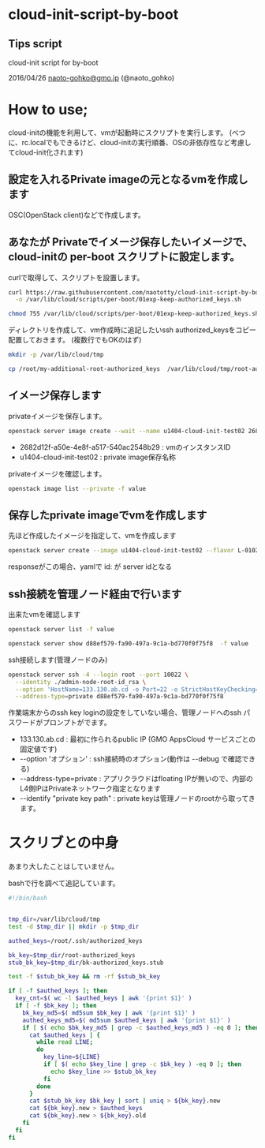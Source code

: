 # cloud-init-script-by-boot
## Tips script
cloud-init script for by-boot

  2016/04/26 naoto-gohko@gmo.jp (@naoto_gohko)

# How to use;

cloud-initの機能を利用して、vmが起動時にスクリプトを実行します。
(べつに、rc.localでもできるけど、cloud-initの実行順番、OSの非依存性など考慮してcloud-init化されます)


## 設定を入れるPrivate imageの元となるvmを作成します

OSC(OpenStack client)などで作成します。





## あなたが Privateでイメージ保存したいイメージで、cloud-initの per-boot スクリプトに設定します。

curlで取得して、スクリプトを設置します。

```bash
curl https://raw.githubusercontent.com/naototty/cloud-init-script-by-boot/master/01exp-keep-authorized_keys.sh \
  -o /var/lib/cloud/scripts/per-boot/01exp-keep-authorized_keys.sh

chmod 755 /var/lib/cloud/scripts/per-boot/01exp-keep-authorized_keys.sh
```

ディレクトリを作成して、vm作成時に追記したいssh authorized_keysをコピー配置しておきます。
(複数行でもOKのはず)


```bash
mkdir -p /var/lib/cloud/tmp

cp /root/my-additional-root-authorized_keys  /var/lib/cloud/tmp/root-authorized_keys
```

## イメージ保存します

privateイメージを保存します。

```bash
openstack server image create --wait --name u1404-cloud-init-test02 2682d12f-a50e-4e8f-a517-540ac2548b29 -f json
```

  * 2682d12f-a50e-4e8f-a517-540ac2548b29 : vmのインスタンスID
  * u1404-cloud-init-test02 : private image保存名称

privateイメージを確認します。

```bash
openstack image list --private -f value
```

## 保存したprivate imageでvmを作成します

先ほど作成したイメージを指定して、vmを作成します

```bash
openstack server create --image u1404-cloud-init-test02 --flavor L-0102_D new-u1404-4 -f yaml
```

responseがこの場合、yamlで
  id:
が server idとなる


## ssh接続を管理ノード経由で行います


出来たvmを確認します

```bash
openstack server list -f value

openstack server show d88ef579-fa90-497a-9c1a-bd770f0f75f8  -f value
```

ssh接続します(管理ノードのみ)

```bash
openstack server ssh -4 --login root --port 10022 \
  --identity ./admin-node-root-id_rsa \
  --option 'HostName=133.130.ab.cd -o Port=22 -o StrictHostKeyChecking=no -o User=root' \
  --address-type=private d88ef579-fa90-497a-9c1a-bd770f0f75f8
```
作業端末からのssh key loginの設定をしていない場合、管理ノードへのssh パスワードがプロンプトがでます。

  * 133.130.ab.cd : 最初に作られるpublic IP (GMO AppsCloud サービスごとの固定値です)
  * --option 'オプション' : ssh接続時のオプション(動作は --debug で確認できる)
  * --address-type=private : アプリクラウドはfloating IPが無いので、内部のL4側IPはPrivateネットワーク指定となります
  * --identify "private key path" : private keyは管理ノードのrootから取ってきます。


# スクリブとの中身

あまり大したことはしていません。

bashで行を調べて追記しています。

```bash
#!/bin/bash


tmp_dir=/var/lib/cloud/tmp
test -d $tmp_dir || mkdir -p $tmp_dir

authed_keys=/root/.ssh/authorized_keys

bk_key=$tmp_dir/root-authorized_keys
stub_bk_key=$tmp_dir/bk-authorized_keys.stub

test -f $stub_bk_key && rm -rf $stub_bk_key

if [ -f $authed_keys ]; then
  key_cnt=$( wc -l $authed_keys | awk '{print $1}' )
  if [ -f $bk_key ]; then
    bk_key_md5=$( md5sum $bk_key | awk '{print $1}' )
    authed_keys_md5=$( md5sum $authed_keys | awk '{print $1}' )
    if [ $( echo $bk_key_md5 | grep -c $authed_keys_md5 ) -eq 0 ]; then
      cat $authed_keys | {
        while read LINE;
        do
          key_line=${LINE}
          if [ $( echo $key_line | grep -c $bk_key ) -eq 0 ]; then
            echo $key_line >> $stub_bk_key
          fi
        done
      }
      cat $stub_bk_key $bk_key | sort | uniq > ${bk_key}.new
      cat ${bk_key}.new > $authed_keys
      cat ${bk_key}.new > ${bk_key}.old
    fi
  fi
fi

```
